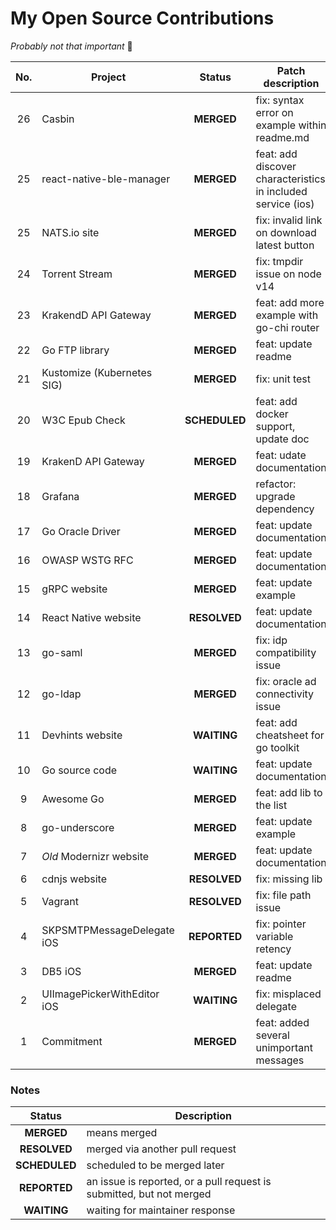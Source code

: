 # My Open Source Contributions

*Probably not that important* 🤷

| No. | Project | Status | Patch description | Pull request link |
| :-: | ------- | :----: | ----------- | :--: |
| 26 | Casbin | **MERGED** | fix: syntax error on example within readme.md | https://git.io/JcLDe |
| 25 | react-native-ble-manager | **MERGED** | feat: add discover characteristics in included service (ios) | https://git.io/JsmuY |
| 25 | NATS.io site | **MERGED** | fix: invalid link on download latest button | https://git.io/J3RIS |
| 24 | Torrent Stream | **MERGED** | fix: tmpdir issue on node v14 | https://git.io/JIsIx |
| 23 | KrakendD API Gateway | **MERGED** | feat: add more example with go-chi router | https://git.io/JJlfM |
| 22 | Go FTP library | **MERGED** | feat: update readme | https://git.io/JJG8C |
| 21 | Kustomize (Kubernetes SIG) | **MERGED** | fix: unit test | https://git.io/JfIZI |
| 20 | W3C Epub Check | **SCHEDULED** | feat: add docker support, update doc | https://git.io/JqktR |
| 19 | KrakenD API Gateway | **MERGED** | feat: udate documentation | https://git.io/JfvEX |
| 18 | Grafana | **MERGED** | refactor: upgrade dependency | https://git.io/JfvE1 |
| 17 | Go Oracle Driver | **MERGED** | feat: update documentation | https://git.io/JfvEM |
| 16 | OWASP WSTG RFC | **MERGED** | feat: update documentation | https://git.io/JfvED |
| 15 | gRPC website | **MERGED** | feat: update example | https://git.io/JfvEy |
| 14 | React Native website | **RESOLVED** | feat: update documentation | https://git.io/JfvES |
| 13 | go-saml | **MERGED** | fix: idp compatibility issue | https://git.io/JfvE9 |
| 12 | go-ldap | **MERGED** | fix: oracle ad connectivity issue | https://git.io/JfvEH |
| 11 | Devhints website | **WAITING** | feat: add cheatsheet for go toolkit | https://git.io/JfvE7 |
| 10 | Go source code | **WAITING** | feat: update documentation | https://git.io/JfvE5 |
| 9 | Awesome Go | **MERGED** | feat: add lib to the list | https://git.io/JfvEb |
| 8 | go-underscore | **MERGED** | feat: update example | https://git.io/JJ7vr |
| 7 | *Old* Modernizr website | **MERGED** | feat: update documentation | https://git.io/JfvEA |
| 6 | cdnjs website | **RESOLVED** | fix: missing lib | https://git.io/JfvEp |
| 5 | Vagrant | **RESOLVED** | fix: file path issue | https://git.io/Jfvue |
| 4 | SKPSMTPMessageDelegate iOS | **REPORTED** | fix: pointer variable retency | https://git.io/JfvEj |
| 3 | DB5 iOS | **MERGED** | feat: update readme | https://git.io/JJ7vV |
| 2 | UIImagePickerWithEditor iOS | **WAITING** | fix: misplaced delegate | https://git.io/JJ7v2 |
| 1 | Commitment | **MERGED** | feat: added several unimportant messages | https://git.io/JJ7vu |

### Notes


| Status | Description |
| :----: | ----------- |
| **MERGED** | means merged |
| **RESOLVED** | merged via another pull request |
| **SCHEDULED** | scheduled to be merged later |
| **REPORTED** | an issue is reported, or a pull request is submitted, but not merged |
| **WAITING** | waiting for maintainer response |

